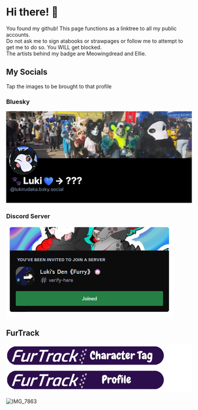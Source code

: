 # Hi there! 🐾
You found my github! This page functions as a linktree to all my public accounts.  
Do not ask me to sign atabooks or strawpages or follow me to attempt to get me to do so. You WILL get blocked.  
The artists behind my badge are Meowingdread and Ellie.  
## My Socials
Tap the images to be brought to that profile
### Bluesky
[<img src="https://github.com/lukirudaka/lukirudaka/blob/main/Luki-Bluesky.png?raw=true">](https://bsky.app/profile/lukirudaka.bsky.social)
### Discord Server
[<img src="https://github.com/lukirudaka/lukirudaka/blob/main/DiscordPhotoLink.png?raw=true">](https://discord.gg/jpqZFJBFNS)
## FurTrack
[<img src="https://github.com/lukirudaka/lukirudaka/blob/main/FTCharacterTagLabel.png?raw=true">](https://www.furtrack.com/index/luki_(puro))
[<img src="https://github.com/lukirudaka/lukirudaka/blob/main/FTProfileLabel.png?raw=true">](https://www.furtrack.com/user/lukirudaka/)

![IMG_7863](https://github.com/user-attachments/assets/17abba27-080f-48a2-ac7f-306493f8fb09)


<!--
**lukirudaka/lukirudaka** is a ✨ _special_ ✨ repository because its `README.md` (this file) appears on your GitHub profile.

Here are some ideas to get you started:

- 🔭 I’m currently working on ...
- 🌱 I’m currently learning ...
- 👯 I’m looking to collaborate on ...
- 🤔 I’m looking for help with ...
- 💬 Ask me about ...
- 📫 How to reach me: ...
- 😄 Pronouns: ...
- ⚡ Fun fact: ...
-->
